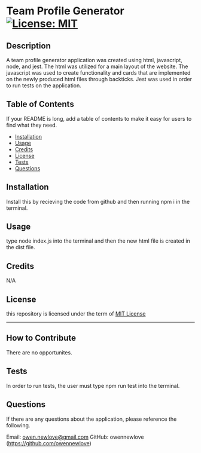 # Team Profile Generator  [![License: MIT](https://img.shields.io/badge/License-MIT-yellow.svg)](https://opensource.org/licenses/MIT)

  


  ## Description
  
  A team profile generator application was created using html, javascript, node, and jest. The html was utilized for a main layout of the website. The javascript was used to create functionality and cards that are implemented on the newly produced html files through backticks. Jest was used in order to run tests on the application. 
  
  ## Table of Contents 
  
  If your README is long, add a table of contents to make it easy for users to find what they need.
  
  - [Installation](#installation)
  - [Usage](#usage)
  - [Credits](#credits)
  - [License](#license)
  - [Tests](#tests)
  - [Questions](#questions)
  
  ## Installation
  
  Install this by recieving the code from github and then running npm i in the terminal.
   
  ## Usage
  
  type node index.js into the terminal and then the new html file is created in the dist file.
     
  
  ## Credits

  N/A
  
  
  
  ## License
  
  this repository is licensed under the term of [MIT License](https://opensource.org/licenses/MIT)

  ---
  
  
  ## How to Contribute

  There are no opportunites.
  
  

  ## Tests

  In order to run tests, the user must type npm run test into the terminal.
  

  ## Questions

  If there are any questions about the application, please reference the following.

  Email: owen.newlove@gmail.com
  GitHub: owennewlove (https://github.com/owennewlove)



